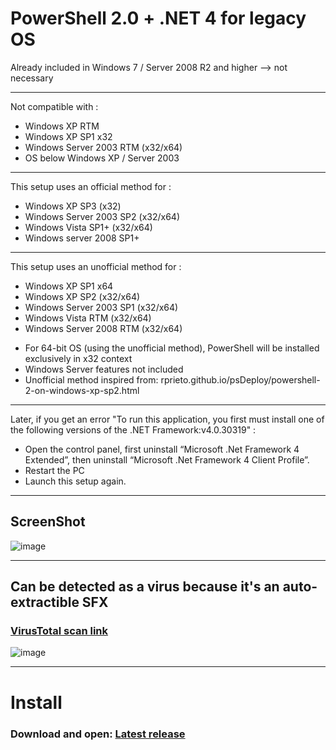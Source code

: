 # PowerShell 2.0 + .NET 4 for legacy OS

Already included in Windows 7 / Server 2008 R2 and higher --> not necessary

---

Not compatible with :
- Windows XP RTM
- Windows XP SP1 x32
- Windows Server 2003 RTM (x32/x64)
- OS below Windows XP / Server 2003

---

This setup uses an official method for :
- Windows XP SP3 (x32)
- Windows Server 2003 SP2 (x32/x64)
- Windows Vista SP1+ (x32/x64)
- Windows server 2008 SP1+

---

This setup uses an unofficial method for :
- Windows XP SP1 x64
- Windows XP SP2 (x32/x64)
- Windows Server 2003 SP1 (x32/x64)
- Windows Vista RTM (x32/x64)
- Windows Server 2008 RTM (x32/x64)

* For 64-bit OS (using the unofficial method), PowerShell will be installed exclusively in x32 context
* Windows Server features not included
* Unofficial method inspired from: rprieto.github.io/psDeploy/powershell-2-on-windows-xp-sp2.html

---

Later, if you get an error "To run this application, you first must install one of the following versions of the .NET Framework:v4.0.30319" :
- Open the control panel, first uninstall “Microsoft .Net Framework 4 Extended”, then uninstall “Microsoft .Net Framework 4 Client Profile”.
- Restart the PC
- Launch this setup again.

---

## ScreenShot

![image](https://github.com/user-attachments/assets/58aaee03-3637-4a6a-a1e4-46e54e4e8ed5)

---

## Can be detected as a virus because it's an auto-extractible SFX

### [VirusTotal scan link](https://www.virustotal.com/gui/file-analysis/OGFjMmNlMDhkNzFiMjBhNWU2N2Q5NzBlZjNhOTBlZTI6MTc1MTI0MDYxNg==)

![image](https://github.com/user-attachments/assets/2a9e1029-1001-498d-a22b-e0f958721a51)

---

# Install

### Download and open: [Latest release](https://github.com/Freenitial/PowerShell-2.0_.NET-4_for_Windows_XP-2003-Vista-2008/releases/latest/download/Ensure_PowerShell2+.Net4.exe)
